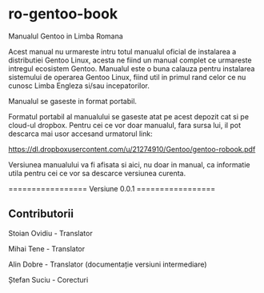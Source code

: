 ro-gentoo-book
==============

Manualul Gentoo in Limba Romana

Acest manual nu urmareste intru totul manualul oficial de instalarea a distributiei Gentoo Linux, acesta ne fiind 
un manual complet ce urmareste intregul ecosistem Gentoo.
Manualul este o buna calauza pentru instalarea sistemului de operarea Gentoo Linux, fiind util in primul rand celor 
ce nu cunosc Limba Engleza si/sau incepatorilor.

Manualul se gaseste in format portabil.

Formatul portabil al manualului se gaseste atat pe acest depozit cat si pe cloud-ul dropbox.
Pentru cei ce vor doar manualul, fara sursa lui, il pot descarca mai usor accesand urmatorul link:

https://dl.dropboxusercontent.com/u/21274910/Gentoo/gentoo-robook.pdf

Versiunea manualului va fi afisata si aici, nu doar in manual, ca informatie utila pentru cei ce vor sa descarce versiunea curenta.





================= Versiune 0.0.1 =================


Contributorii
-------------

Stoian Ovidiu - Translator

Mihai Tene - Translator

Alin Dobre - Translator (documentație versiuni intermediare)

Ștefan Suciu - Corecturi
